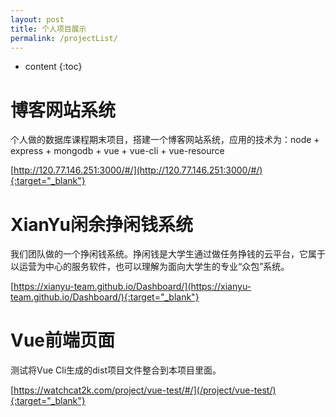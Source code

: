 ```yaml
---
layout: post
title: 个人项目展示
permalink: /projectList/
---
```


* content
{:toc}

博客网站系统
=====================
个人做的数据库课程期末项目，搭建一个博客网站系统，应用的技术为：node + express + mongodb + vue + vue-cli + vue-resource

[http://120.77.146.251:3000/#/](http://120.77.146.251:3000/#/){:target="_blank"}

XianYu闲余挣闲钱系统
=====================
我们团队做的一个挣闲钱系统。挣闲钱是大学生通过做任务挣钱的云平台，它属于以运营为中心的服务软件，也可以理解为面向大学生的专业“众包”系统。

[https://xianyu-team.github.io/Dashboard/](https://xianyu-team.github.io/Dashboard/){:target="_blank"}

Vue前端页面
=====================
测试将Vue Cli生成的dist项目文件整合到本项目里面。

[https://watchcat2k.com/project/vue-test/#/](/project/vue-test/){:target="_blank"}